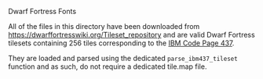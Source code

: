  Dwarf Fortress Fonts

All of the files in this directory have been downloaded from https://dwarffortresswiki.org/Tileset_repository
and are valid Dwarf Fortress tilesets containing 256 tiles corresponding to the [IBM Code Page 437][0].

They are loaded and parsed using the dedicated `parse_ibm437_tileset` function and as such, do not require
a dedicated tile.map file.

  [0]: https://dwarffortresswiki.org/index.php/Character_table
